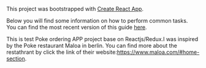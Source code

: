 
This project was bootstrapped with [Create React App](https://github.com/facebookincubator/create-react-app).

Below you will find some information on how to perform common tasks.<br>
You can find the most recent version of this guide [here](https://github.com/facebookincubator/create-react-app/blob/master/packages/react-scripts/template/README.md).

This is test Poke ordering APP project base on Reactjs/Redux.I was inspired by the Poke restaurant Maloa in berlin. You can find more about the restathrant by click the link of their website:https://www.maloa.com/#home-section.